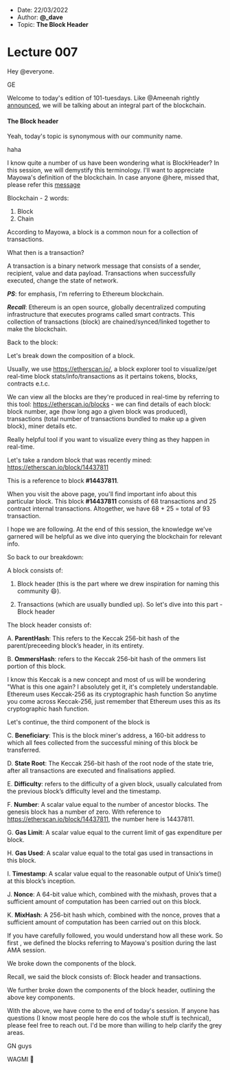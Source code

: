 - Date: 22/03/2022
- Author: **@_dave**
- Topic: **The Block Header**

# Lecture 007

Hey @everyone.

GE

Welcome to today's edition of 101-tuesdays.
Like @Ameenah rightly [announced](https://discord.com/channels/917010077154680902/917018045015293952/955873858412486708), we will be talking about an integral part of the blockchain.

#### The Block header

Yeah, today's topic is synonymous with our community name.

haha

I know quite a number of us have been wondering what is BlockHeader?
In this session, we will demystify this terminology.
I'll want to appreciate Mayowa's definition of the blockchain.
In case anyone @here, missed that, please refer this [message](https://discord.com/channels/917010077154680902/917018045015293952/955231773799886921)

Blockchain - 2 words:
1. Block 
2. Chain

According to Mayowa, a block is a common noun for a collection of transactions.

What then is a transaction?

A transaction is a binary network message that consists of a sender, recipient, value and data payload. 
Transactions when successfully executed, change the state of network.

**_PS_**: for emphasis, I'm referring to Ethereum blockchain.

**_Recall_**: Ethereum is an open source, globally decentralized computing infrastructure that executes programs called smart contracts.
This collection of transactions (block) are chained/synced/linked together to make the blockchain.

Back to the block: 

Let's break down the composition of a block.

Usually, we use https://etherscan.io/, a block explorer tool to visualize/get real-time block stats/info/transactions as it pertains tokens, blocks, contracts e.t.c.

We can view all the blocks are they're produced in real-time by referring to this tool: https://etherscan.io/blocks - we can find 
details of each block: block number, age (how long ago a given block was produced), transactions (total number of transactions bundled to 
make up a given block), miner details etc. 

Really helpful tool if you want to visualize every thing as they happen in real-time.

Let's take a random block that was recently mined: https://etherscan.io/block/14437811 

This is a reference to block **#14437811**.

When you visit the above page, you'll find important info about this particular block.
This block **#14437811** consists of 68 transactions and 25 contract internal transactions.
Altogether, we have 68 + 25 = total of 93 transaction.

I hope we are following.
At the end of this session, the knowledge we've garnered will be helpful as we dive into querying the blockchain for relevant info.

So back to our breakdown: 

A block consists of: 

1. Block header (this is the part where we drew inspiration for naming this community 😄).

2. Transactions (which are usually bundled up). So let's dive into this part - Block header

The block header consists of: 
   
   A. **ParentHash**: This refers to the Keccak 256-bit hash of the parent/preceeding block’s header, in its entirety.
   
   B. **OmmersHash**: refers to the Keccak 256-bit hash of the ommers list portion of this block.
   
I know this Keccak is a new concept and most of us will be wondering "What is this one again?
I absolutely get it, it's completely understandable.
Ethereum uses Keccak-256 as its cryptographic hash function
So anytime you come across Keccak-256, just remember that Ethereum uses this as its cryptographic hash function.

Let's continue, the third component of the block is

  C. **Beneficiary**: This is the block miner's address, a 160-bit address to which all fees collected from the successful mining of this block be transferred.
  
  D. **State Root**: The Keccak 256-bit hash of the root node of the state trie, after all transactions are executed and finalisations applied.
  
  E. **Difficulty**:  refers to the difficulty of a given block, usually calculated from the previous block’s difficulty level and the timestamp.
  
  F. **Number**: A scalar value equal to the number of ancestor blocks. The genesis block has a number of zero. With reference to https://etherscan.io/block/14437811, the number here is 14437811.
  
  G. **Gas Limit**: A scalar value equal to the current limit of gas expenditure per block.
  
  H. **Gas Used**: A scalar value equal to the total gas used in transactions in this block.
  
  I. **Timestamp**: A scalar value equal to the reasonable output of Unix’s time() at this block’s inception.
  
  J. **Nonce**: A 64-bit value which, combined with the mixhash, proves that a sufficient amount of computation has been carried out on this block.
  
  K. **MixHash**: A 256-bit hash which, combined with the nonce, proves that a sufficient amount of computation has been carried out on this block.
  
If you have carefully followed, you would understand how all these work.
So first , we defined the blocks referring to  Mayowa's position during the last AMA session.

We broke down the components of the block.

Recall, we said the block consists of: Block header and transactions. 

We further broke down the components of the block header, outlining the above key components.

With the above, we have come to the end of today's session. If anyone has questions (I know most people here do cos the whole stuff is technical), 
please feel free to reach out. I'd be more than willing to help clarify the grey areas. 

GN guys 

WAGMI 🚀
